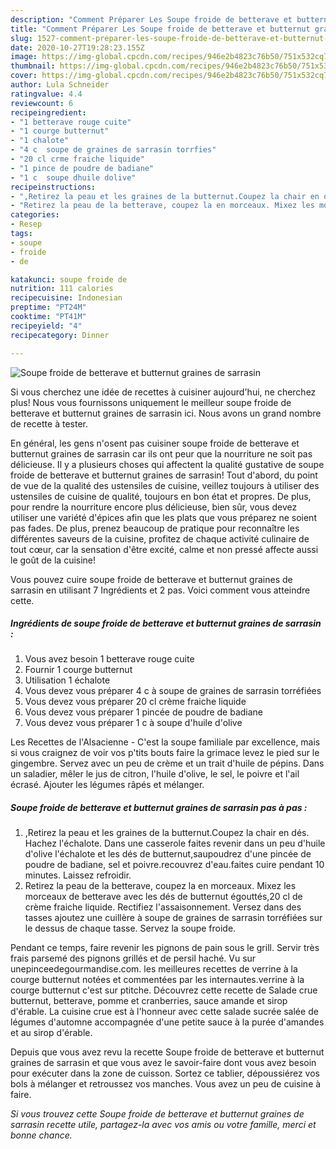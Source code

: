 ```yaml
---
description: "Comment Préparer Les Soupe froide de betterave et butternut graines de sarrasin"
title: "Comment Préparer Les Soupe froide de betterave et butternut graines de sarrasin"
slug: 1527-comment-preparer-les-soupe-froide-de-betterave-et-butternut-graines-de-sarrasin
date: 2020-10-27T19:28:23.155Z
image: https://img-global.cpcdn.com/recipes/946e2b4823c76b50/751x532cq70/soupe-froide-de-betterave-et-butternut-graines-de-sarrasin-photo-principale-de-la-recette.jpg
thumbnail: https://img-global.cpcdn.com/recipes/946e2b4823c76b50/751x532cq70/soupe-froide-de-betterave-et-butternut-graines-de-sarrasin-photo-principale-de-la-recette.jpg
cover: https://img-global.cpcdn.com/recipes/946e2b4823c76b50/751x532cq70/soupe-froide-de-betterave-et-butternut-graines-de-sarrasin-photo-principale-de-la-recette.jpg
author: Lula Schneider
ratingvalue: 4.4
reviewcount: 6
recipeingredient:
- "1 betterave rouge cuite"
- "1 courge butternut"
- "1 chalote"
- "4 c  soupe de graines de sarrasin torrfies"
- "20 cl crme fraiche liquide"
- "1 pince de poudre de badiane"
- "1 c  soupe dhuile dolive"
recipeinstructions:
- ",Retirez la peau et les graines de la butternut.Coupez la chair en dés. Hachez l&#39;échalote. Dans une casserole faites revenir dans un peu d&#39;huile d&#39;olive l&#39;échalote et les dés de butternut,saupoudrez d&#39;une pincée de poudre de badiane, sel et poivre.recouvrez d&#39;eau.faites cuire pendant 10 minutes. Laissez refroidir."
- "Retirez la peau de la betterave, coupez la en morceaux. Mixez les morceaux de betterave avec les dés de butternut égouttés,20 cl de crème fraiche liquide. Rectifiez l&#39;assaisonnement. Versez dans des tasses ajoutez une cuillère à soupe de graines de sarrasin torréfiées sur le dessus de chaque tasse. Servez la soupe froide."
categories:
- Resep
tags:
- soupe
- froide
- de

katakunci: soupe froide de 
nutrition: 111 calories
recipecuisine: Indonesian
preptime: "PT24M"
cooktime: "PT41M"
recipeyield: "4"
recipecategory: Dinner

---
```



![Soupe froide de betterave et butternut graines de sarrasin](https://img-global.cpcdn.com/recipes/946e2b4823c76b50/751x532cq70/soupe-froide-de-betterave-et-butternut-graines-de-sarrasin-photo-principale-de-la-recette.jpg)

Si vous cherchez une idée de recettes à cuisiner aujourd'hui, ne cherchez plus! Nous vous fournissons uniquement le meilleur soupe froide de betterave et butternut graines de sarrasin ici. Nous avons un grand nombre de recette à tester.

En général, les gens n'osent pas cuisiner soupe froide de betterave et butternut graines de sarrasin car ils ont peur que la nourriture ne soit pas délicieuse. Il y a plusieurs choses qui affectent la qualité gustative de soupe froide de betterave et butternut graines de sarrasin! Tout d'abord, du point de vue de la qualité des ustensiles de cuisine, veillez toujours à utiliser des ustensiles de cuisine de qualité, toujours en bon état et propres. De plus, pour rendre la nourriture encore plus délicieuse, bien sûr, vous devez utiliser une variété d'épices afin que les plats que vous préparez ne soient pas fades. De plus, prenez beaucoup de pratique pour reconnaître les différentes saveurs de la cuisine, profitez de chaque activité culinaire de tout cœur, car la sensation d'être excité, calme et non pressé affecte aussi le goût de la cuisine!

<!--inarticleads1-->

Vous pouvez cuire soupe froide de betterave et butternut graines de sarrasin en utilisant 7 Ingrédients et 2 pas. Voici comment vous atteindre cette.

##### Ingrédients de soupe froide de betterave et butternut graines de sarrasin :

1. Vous avez besoin 1 betterave rouge cuite
1. Fournir 1 courge butternut
1. Utilisation 1 échalote
1. Vous devez vous préparer 4 c à soupe de graines de sarrasin torréfiées
1. Vous devez vous préparer 20 cl crème fraiche liquide
1. Vous devez vous préparer 1 pincée de poudre de badiane
1. Vous devez vous préparer 1 c à soupe d&#39;huile d&#39;olive


Les Recettes de l&#39;Alsacienne - C&#39;est la soupe familiale par excellence, mais si vous craignez de voir vos p&#39;tits bouts faire la grimace levez le pied sur le gingembre. Servez avec un peu de crème et un trait d&#39;huile de pépins. Dans un saladier, mêler le jus de citron, l&#39;huile d&#39;olive, le sel, le poivre et l&#39;ail écrasé. Ajouter les légumes râpés et mélanger. 

<!--inarticleads2-->

##### Soupe froide de betterave et butternut graines de sarrasin pas à pas :

1. ,Retirez la peau et les graines de la butternut.Coupez la chair en dés. Hachez l&#39;échalote. Dans une casserole faites revenir dans un peu d&#39;huile d&#39;olive l&#39;échalote et les dés de butternut,saupoudrez d&#39;une pincée de poudre de badiane, sel et poivre.recouvrez d&#39;eau.faites cuire pendant 10 minutes. Laissez refroidir.
1. Retirez la peau de la betterave, coupez la en morceaux. Mixez les morceaux de betterave avec les dés de butternut égouttés,20 cl de crème fraiche liquide. Rectifiez l&#39;assaisonnement. Versez dans des tasses ajoutez une cuillère à soupe de graines de sarrasin torréfiées sur le dessus de chaque tasse. Servez la soupe froide.


Pendant ce temps, faire revenir les pignons de pain sous le grill. Servir très frais parsemé des pignons grillés et de persil haché. Vu sur unepinceedegourmandise.com. les meilleures recettes de verrine à la courge butternut notées et commentées par les internautes.verrine à la courge butternut c&#39;est sur ptitche. Découvrez cette recette de Salade crue butternut, betterave, pomme et cranberries, sauce amande et sirop d&#39;érable. La cuisine crue est à l&#39;honneur avec cette salade sucrée salée de légumes d&#39;automne accompagnée d&#39;une petite sauce à la purée d&#39;amandes et au sirop d&#39;érable. 

<!--inarticleads1-->

<p>
Depuis que vous avez revu la recette Soupe froide de betterave et butternut graines de sarrasin et que vous avez le savoir-faire dont vous avez besoin pour exécuter dans la zone de cuisson. Sortez ce tablier, dépoussiérez vos bols à mélanger et retroussez vos manches. Vous avez un peu de cuisine à faire.
</p>

<p>
<i>Si vous trouvez cette Soupe froide de betterave et butternut graines de sarrasin recette utile, partagez-la avec vos amis ou votre famille, merci et bonne chance.</i>
</p>
